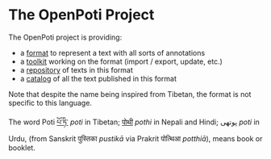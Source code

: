# The OpenPoti Project

The OpenPoti project is providing:
- a [format](format/) to represent a text with all sorts of annotations
- a [toolkit](toolkit/) working on the format (import / export, update, etc.)
- a [repository](repository/) of texts in this format
- a [catalog](catalog/) of all the text published in this format

Note that despite the name being inspired from Tibetan, the format is not specific to this language.

The word Poti [པོ་ཏི་](https://en.wiktionary.org/wiki/%E0%BD%94%E0%BD%BC%E0%BC%8B%E0%BD%8F%E0%BD%B2#Tibetan) *poti* in Tibetan; [पोथी](https://en.wiktionary.org/wiki/%E0%A4%AA%E0%A5%8B%E0%A4%A5%E0%A5%80#Hindi) *pothi* in Nepali and Hindi; پوتھی‎ *poti* in Urdu, (from Sanskrit पुस्तिका *pustikā* via Prakrit पोत्थिआ *potthiā*), means book or booklet.
